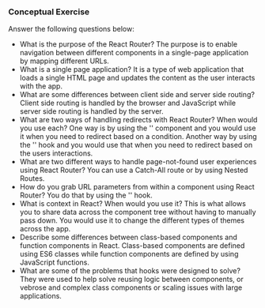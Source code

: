 ### Conceptual Exercise

Answer the following questions below:

- What is the purpose of the React Router?
The purpose is to enable navigation between different components in a single-page application by mapping different URLs. 
- What is a single page application?
It is a type of web application that loads a single HTML page and updates the content as the user interacts with the app. 
- What are some differences between client side and server side routing?
Client side routing is handled by the browser and JavaScript while server side routing is handled by the server.
- What are two ways of handling redirects with React Router? When would you use each?
One way is by using the '<navigate>' component and you would use it when you need to redirect based on a condition. Another way by using the '<useNavigate>' hook and you would use that when you need to redirect based on the users interactions. 
- What are two different ways to handle page-not-found user experiences using React Router? 
You can use a Catch-All route or by using Nested Routes.
- How do you grab URL parameters from within a component using React Router?
You do that by using the '<useParams>' hook. 
- What is context in React? When would you use it?
This is what allows you to share data across the component tree without having to manually pass down. You would use it to change the different types of themes across the app. 
- Describe some differences between class-based components and function components in React.
Class-based components are defined using ES6 classes while function components are defined by using JavaScript functions. 
- What are some of the problems that hooks were designed to solve?
	They were used to help solve reusing logic between components, or vebrose and complex class components or scaling issues with large applications. 
